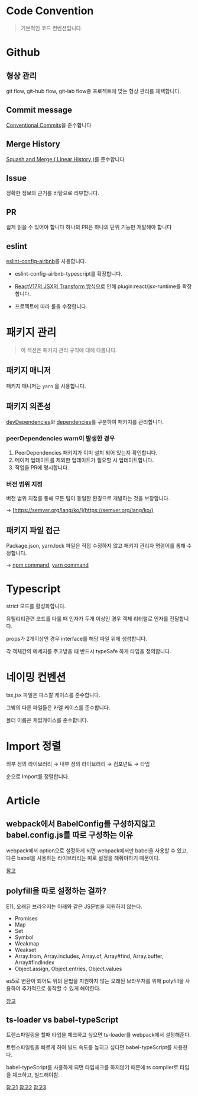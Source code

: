 # Code Convention

> 기본적인 코드 컨벤션입니다.

# Github

## 형상 관리

git flow, git-hub flow, git-lab flow중 프로젝트에 맞는 형상 관리를 채택합니다.

## Commit message

[Conventional Commits](https://www.conventionalcommits.org/ko/v1.0.0-beta.4/)을 준수합니다

## Merge History

[Squash and Merge ( Linear History )](https://tilog.io/argon1025/46)를 준수합니다

## Issue

정확한 정보와 근거를 바탕으로 리뷰합니다.

## PR

쉽게 읽을 수 있어야 합니다
하나의 PR은 하나의 단위 기능만 개발해야 합니다

## eslint

[eslint-config-airbnb](https://github.com/apple77y/javascript/tree/master/react)를 사용합니다.

- eslint-config-airbnb-typescript를 확장합니다.

- [ReactV17의 JSX의 Transform 방식](https://reactjs.org/blog/2020/09/22/introducing-the-new-jsx-transform.html)으로 인해 plugin:react/jsx-runtime를 확장합니다.

- 프로젝트에 따라 룰을 수정합니다.

# 패키지 관리

> 이 섹션은 패키지 관리 규칙에 대해 다룹니다.

## 패키지 매니저

패키지 매니저는 `yarn` 을 사용합니다.

## 패키지 의존성

[devDependencies](https://docs.npmjs.com/cli/v8/configuring-npm/package-json#devdependencies)와 [dependencies](https://docs.npmjs.com/cli/v8/configuring-npm/package-json#dependencies)를 구분하여 패키지를 관리합니다.

### peerDependencies warn이 발생한 경우

1. PeerDependencies 패키지가 이미 설치 되어 있는지 확인합니다.
2. 메이저 업데이트를 제외한 업데이트가 필요할 시 업데이트합니다.
3. 작업을 PR에 명시합니다.

### 버전 범위 지정

버전 범위 지정를 통해 모든 팀이 동일한 환경으로 개발하는 것을 보장합니다.

→ [https://semver.org/lang/ko/](https://semver.org/lang/ko/)

## 패키지 파일 접근

Package.json, yarn.lock 파일은 직접 수정하지 않고 패키지 관리자 명령어를 통해 수정합니다.

→ [npm command](https://docs.npmjs.com/cli/v8/commands), [yarn command](https://classic.yarnpkg.com/en/docs/cli/)

# Typescript

strict 모드를 활성화합니다.

유틸리티관련 코드를 다룰 때 인자가 두개 이상인 경우 객체 리터럴로 인자를 전달합니다.

props가 2개이상인 경우 interface를 해당 파일 위에 생성합니다.

각 객체간의 메세지를 주고받을 때 반드시 typeSafe 하게 타입을 정의합니다.

# 네이밍 컨벤션

tsx,jsx 파일은 파스칼 케이스를 준수합니다.

그밖의 다른 파일들은 카멜 케이스를 준수합니다.

폴더 이름은 케밥케이스를 준수합니다.

# Import 정렬

외부 정의 라이브러리 → 내부 정의 라이브러리 → 컴포넌트 → 타입

순으로 Import를 정렬합니다.

# Article

## webpack에서 BabelConfig를 구성하지않고 babel.config.js를 따로 구성하는 이유

webpack에서 option으로 설정하게 되면 webpack에서만 babel을 사용할 수 있고, 다른 babel을 사용하는 라이브러리는 따로 설정을 해줘야하기 때문이다.

[참고](https://stackoverflow.com/questions/43206062/why-do-i-have-to-put-babel-presets-inside-babelrc-and-webpack-config-js/43208353#43208353)

## polyfill을 따로 설정하는 걸까?

E11, 오래된 브라우저는 아래와 같은 JS문법을 지원하지 않는다.

- Promises
- Map
- Set
- Symbol
- Weakmap
- Weakset
- Array.from, Array.includes, Array.of, Array#find, Array.buffer, Array#findIndex
- Object.assign, Object.entries, Object.values

es5로 변환이 되어도 위의 문법을 지원하지 않는 오래된 브라우저를 위해 polyfill을 사용하여 추가적으로 동작할 수 있게 해야한다.

[참고](https://levelup.gitconnected.com/why-you-should-add-babel-polyfill-for-every-react-application-1997bdb8a524)

## ts-loader vs babel-typeScript

트렌스파일링을 할때 타입을 체크하고 싶으면 ts-loader를 webpack에서 설정해준다.

트렌스파일링을 빠르게 하여 빌드 속도를 높히고 싶다면 babel-typeScript를 사용한다.

babel-typeScript를 사용하게 되면 타입체크를 하지않기 때문에 ts compiler로 타입을 체크하고, 빌드해야함.

[참고1](https://evanlouie.github.io/posts/typescript-babel-preset-typescript-ts-loader)
[참고2](https://stackoverflow.com/questions/38320220/how-to-setup-typescript-babel-webpack)
[참고3](https://www.typescriptlang.org/ko/docs/handbook/babel-with-typescript.html)
